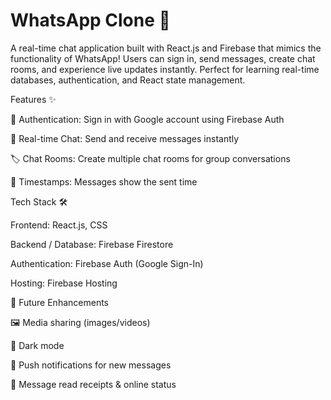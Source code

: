 <h1>WhatsApp Clone 💬</h1>

A real-time chat application built with React.js and Firebase that mimics the functionality of WhatsApp! Users can sign in, send messages, create chat rooms, and experience live updates instantly. Perfect for learning real-time databases, authentication, and React state management.

Features ✨

🔑 Authentication: Sign in with Google account using Firebase Auth

💬 Real-time Chat: Send and receive messages instantly

🏷️ Chat Rooms: Create multiple chat rooms for group conversations

📅 Timestamps: Messages show the sent time

Tech Stack 🛠️

Frontend: React.js, CSS

Backend / Database: Firebase Firestore

Authentication: Firebase Auth (Google Sign-In)

Hosting: Firebase Hosting

🚀 Future Enhancements

🖼️ Media sharing (images/videos)

🌙 Dark mode

🔔 Push notifications for new messages

🔄 Message read receipts & online status
